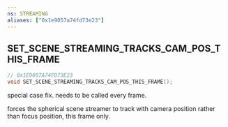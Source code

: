 ```yaml
---
ns: STREAMING
aliases: ["0x1e9057a74fd73e23"]
---
```

## SET_SCENE_STREAMING_TRACKS_CAM_POS_THIS_FRAME

```c
// 0x1E9057A74FD73E23
void SET_SCENE_STREAMING_TRACKS_CAM_POS_THIS_FRAME();
```

special case fix. needs to be called every frame.

forces the spherical scene streamer to track with camera position rather than focus position, this frame only.

